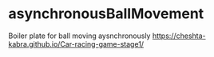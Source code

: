 # asynchronousBallMovement
Boiler plate for ball moving aysnchronously
https://cheshta-kabra.github.io/Car-racing-game-stage1/
